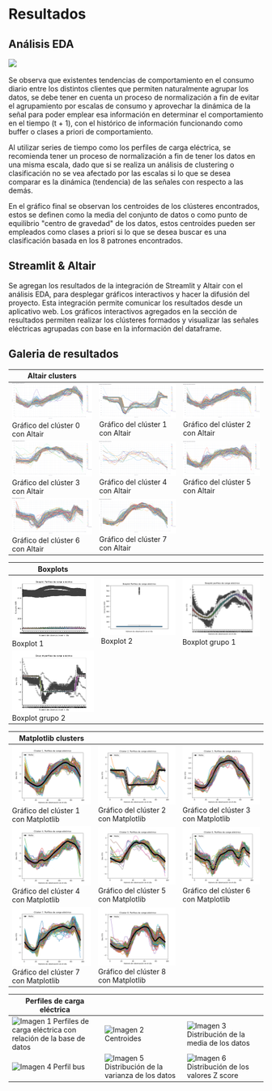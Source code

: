 # Resultados

## Análisis EDA

![](./Perfiles%20carga%20electrica/Centroides.png)


Se observa que existentes tendencias de comportamiento en el consumo diario entre los distintos clientes que permiten naturalmente agrupar los datos, se debe tener en cuenta un proceso de normalización a fin de evitar el agrupamiento por escalas de consumo y aprovechar la dinámica de la señal para poder emplear esa información en determinar el comportamiento en el tiempo (t + 1), con el histórico de información funcionando como buffer o clases a priori de comportamiento.

Al utilizar series de tiempo como los perfiles de carga eléctrica, se recomienda tener un proceso de normalización a fin de tener los datos en una misma escala, dado que si se realiza un análisis de clustering o clasificación no se vea afectado por las escalas si lo que se desea comparar es la dinámica (tendencia) de las señales con respecto a las demás.

En el gráfico final se observan los centroides de los clústeres encontrados, estos se definen como la media del conjunto de datos o como punto de equilibrio "centro de gravedad" de los datos, estos centroides pueden ser empleados como clases a priori si lo que se desea buscar es una clasificación basada en los 8 patrones encontrados. 

## Streamlit & Altair

Se agregan los resultados de la integración de Streamlit y Altair con el análisis EDA, para desplegar gráficos interactivos y hacer la difusión del proyecto. Esta integración permite comunicar los resultados desde un aplicativo web. Los gráficos interactivos agregados en la sección de resultados permiten realizar los clústeres formados y visualizar las señales eléctricas agrupadas con base en la información del dataframe.

## Galeria de resultados

| Altair clusters |||
|----------|----------|----------|
| ![Imagen 1](./Altair%20clusters/Altair_Cluster_0.png) Gráfico del clúster 0 con Altair| ![Imagen 2](./Altair%20clusters/Altair_Cluster_1.png)  Gráfico del clúster 1 con Altair| ![Imagen 3](./Altair%20clusters/Altair_Cluster_2.png) Gráfico del clúster 2 con Altair |
| ![Imagen 4](./Altair%20clusters/Altair_Cluster_3.png) Gráfico del clúster 3 con Altair| ![Imagen 5](./Altair%20clusters/Altair_Cluster_4.png) Gráfico del clúster 4 con Altair | ![Imagen 6](./Altair%20clusters/Altair_Cluster_5.png) Gráfico del clúster 5 con Altair |
| ![Imagen 7](./Altair%20clusters/Altair_Cluster_6.png) Gráfico del clúster 6 con Altair| ![Imagen 8](./Altair%20clusters/Altair_Cluster_7.png) Gráfico del clúster 7 con Altair ||


| Boxplots |||
|----------|----------|----------|
| ![Imagen 1](./Boxplots/Boxplot1.png) Boxplot 1| ![Imagen 2](./Boxplots/Boxplot2.png) Boxplot 2 | ![Imagen 3](./Boxplots/BoxplotG1.png) Boxplot grupo 1 |
| ![Imagen 4](./Boxplots/BoxplotG2.png) Boxplot grupo 2 |||


| Matplotlib clusters |||
|----------|----------|----------|
| ![Imagen 1](./Matplotlib%20clusters/Cluster_1.png) Gráfico del clúster 1 con Matplotlib | ![Imagen 2](./Matplotlib%20clusters/Cluster_2.png) Gráfico del clúster 2 con Matplotlib  | ![Imagen 3](./Matplotlib%20clusters/Cluster_3.png) Gráfico del clúster 3 con Matplotlib|
| ![Imagen 4](./Matplotlib%20clusters/Cluster_4.png) Gráfico del clúster 4 con Matplotlib| ![Imagen 5](./Matplotlib%20clusters/Cluster_5.png) Gráfico del clúster 5 con Matplotlib  | ![Imagen 6](./Matplotlib%20clusters/Cluster_6.png) Gráfico del clúster 6 con Matplotlib |
| ![Imagen 7](./Matplotlib%20clusters/Cluster_7.png) Gráfico del clúster 7 con Matplotlib | ![Imagen 8](./Matplotlib%20clusters/Cluster_8.png) Gráfico del clúster 8 con Matplotlib  ||


| Perfiles de carga eléctrica |||
|----------|----------|----------|
| ![Imagen 1](./Perfiles%20carga%20electrica/BD.png) Perfiles de carga eléctrica con relación de la base de datos| ![Imagen 2](./Perfiles%20carga%20electrica/Centroides.png) Centroides | ![Imagen 3](./Perfiles%20carga%20electrica/Media.png) Distribución de la media de los datos|
| ![Imagen 4](./Perfiles%20carga%20electrica/Perfil_bus.png) Perfil bus| ![Imagen 5](./Perfiles%20carga%20electrica/Varianza.png) Distribución de la varianza de los datos | ![Imagen 6](./Perfiles%20carga%20electrica/Zscore.png) Distribución de los valores Z score|